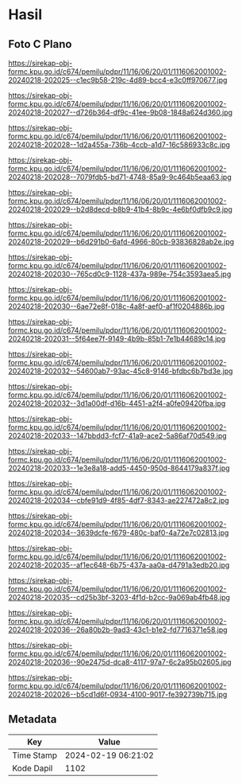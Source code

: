 # Hasil

## Foto C Plano

https://sirekap-obj-formc.kpu.go.id/c674/pemilu/pdpr/11/16/06/20/01/1116062001002-20240218-202025--c1ec9b58-219c-4d89-bcc4-e3c0ff970677.jpg

https://sirekap-obj-formc.kpu.go.id/c674/pemilu/pdpr/11/16/06/20/01/1116062001002-20240218-202027--d726b364-df9c-41ee-9b08-1848a624d360.jpg

https://sirekap-obj-formc.kpu.go.id/c674/pemilu/pdpr/11/16/06/20/01/1116062001002-20240218-202028--1d2a455a-736b-4ccb-a1d7-16c586933c8c.jpg

https://sirekap-obj-formc.kpu.go.id/c674/pemilu/pdpr/11/16/06/20/01/1116062001002-20240218-202028--7079fdb5-bd71-4748-85a9-9c464b5eaa63.jpg

https://sirekap-obj-formc.kpu.go.id/c674/pemilu/pdpr/11/16/06/20/01/1116062001002-20240218-202029--b2d8decd-b8b9-41b4-8b9c-4e6bf0dfb9c9.jpg

https://sirekap-obj-formc.kpu.go.id/c674/pemilu/pdpr/11/16/06/20/01/1116062001002-20240218-202029--b6d291b0-6afd-4966-80cb-93836828ab2e.jpg

https://sirekap-obj-formc.kpu.go.id/c674/pemilu/pdpr/11/16/06/20/01/1116062001002-20240218-202030--765cd0c9-1128-437a-989e-754c3593aea5.jpg

https://sirekap-obj-formc.kpu.go.id/c674/pemilu/pdpr/11/16/06/20/01/1116062001002-20240218-202030--6ae72e8f-018c-4a8f-aef0-af1f0204886b.jpg

https://sirekap-obj-formc.kpu.go.id/c674/pemilu/pdpr/11/16/06/20/01/1116062001002-20240218-202031--5f64ee7f-9149-4b9b-85b1-7e1b44689c14.jpg

https://sirekap-obj-formc.kpu.go.id/c674/pemilu/pdpr/11/16/06/20/01/1116062001002-20240218-202032--54600ab7-93ac-45c8-9146-bfdbc6b7bd3e.jpg

https://sirekap-obj-formc.kpu.go.id/c674/pemilu/pdpr/11/16/06/20/01/1116062001002-20240218-202032--3d1a00df-d16b-4451-a2f4-a0fe09420fba.jpg

https://sirekap-obj-formc.kpu.go.id/c674/pemilu/pdpr/11/16/06/20/01/1116062001002-20240218-202033--147bbdd3-fcf7-41a9-ace2-5a86af70d549.jpg

https://sirekap-obj-formc.kpu.go.id/c674/pemilu/pdpr/11/16/06/20/01/1116062001002-20240218-202033--1e3e8a18-add5-4450-950d-8644179a837f.jpg

https://sirekap-obj-formc.kpu.go.id/c674/pemilu/pdpr/11/16/06/20/01/1116062001002-20240218-202034--cbfe91d9-4f85-4df7-8343-ae227472a8c2.jpg

https://sirekap-obj-formc.kpu.go.id/c674/pemilu/pdpr/11/16/06/20/01/1116062001002-20240218-202034--3639dcfe-f679-480c-baf0-4a72e7c02813.jpg

https://sirekap-obj-formc.kpu.go.id/c674/pemilu/pdpr/11/16/06/20/01/1116062001002-20240218-202035--af1ec648-6b75-437a-aa0a-d4791a3edb20.jpg

https://sirekap-obj-formc.kpu.go.id/c674/pemilu/pdpr/11/16/06/20/01/1116062001002-20240218-202035--cd25b3bf-3203-4f1d-b2cc-9a069ab4fb48.jpg

https://sirekap-obj-formc.kpu.go.id/c674/pemilu/pdpr/11/16/06/20/01/1116062001002-20240218-202036--26a80b2b-9ad3-43c1-b1e2-fd7716371e58.jpg

https://sirekap-obj-formc.kpu.go.id/c674/pemilu/pdpr/11/16/06/20/01/1116062001002-20240218-202036--90e2475d-dca8-4117-97a7-6c2a95b02605.jpg

https://sirekap-obj-formc.kpu.go.id/c674/pemilu/pdpr/11/16/06/20/01/1116062001002-20240218-202026--b5cd1d6f-0934-4100-9017-fe392739b715.jpg


## Metadata

| Key        | Value               |
| ---------- | ------------------- |
| Time Stamp | 2024-02-19 06:21:02 |
| Kode Dapil | 1102                |



